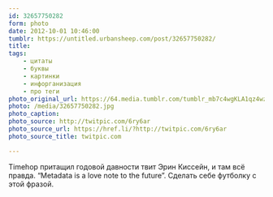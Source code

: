 ```yaml
---
id: 32657750282
form: photo
date: 2012-10-01 10:46:00
tumblr: https://untitled.urbansheep.com/post/32657750282/
title:
tags:
    - цитаты
    - буквы
    - картинки
    - инфорганизация
    - про теги
photo_original_url: https://64.media.tumblr.com/tumblr_mb7c4wgKLA1qz4wzio1_500.jpg
photo: /media/32657750282.jpg
photo_caption: 
photo_source: http://twitpic.com/6ry6ar
photo_source_url: https://href.li/?http://twitpic.com/6ry6ar
photo_source_title: twitpic.com

---
```


<p>Timehop притащил годовой давности твит Эрин Киссейн, и там всё правда. “Metadata is a love note to the future”. Сделать себе футболку с этой фразой.</p>
